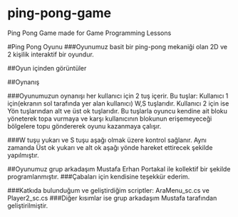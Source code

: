 # ping-pong-game
Ping Pong Game made for Game Programming Lessons

#Ping Pong Oyunu
###Oyunumuz basit bir ping-pong mekaniği olan 2D ve 2 kişilik interaktif bir oyundur.

##Oyun içinden görüntüler


##Oynanış

###Oyunumuzun oynanışı her kullanıcı için 2 tuş içerir. Bu tuşlar: Kullanıcı 1 için(ekranın sol tarafında yer alan kullanıcı) W,S tuşlarıdır. Kullanıcı 2 için ise Yön tuşlarından alt ve üst ok tuşlarıdır. Bu tuşlarla oyuncu kendine ait bloku yöneterek topa vurmaya ve karşı kullanıcının blokunun erişemeyeceği bölgelere topu göndererek oyunu kazanmaya çalışır.

###W tuşu yukarı ve S tuşu aşağı olmak üzere kontrol sağlanır. Aynı zamanda Üst ok yukarı ve alt ok aşağı yönde hareket ettirecek şekilde yapılmıştır.

##Oyunumuz grup arkadaşım Mustafa Erhan Portakal ile kollektif bir şekilde programlanmıştır.
###Çabaları için kendisine teşekkür ederim.

###Katkıda bulunduğum ve geliştirdiğim scriptler: AraMenu_sc.cs ve Player2_sc.cs
###Diğer kısımlar ise grup arkadaşım Mustafa tarafından geliştirilmiştir.



